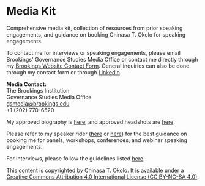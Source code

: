 # Media Kit
Comprehensive media kit, collection of resources from prior speaking engagements, and guidance on booking Chinasa T. Okolo for speaking engagements.

To contact me for interviews or speaking engagements, please email Brookings' Governance Studies Media Office or contact me directly through my [Brookings Website Contact Form](https://www.brookings.edu/people/chinasa-t-okolo/). General inquiries can also be done through my contact form or through [LinkedIn](https://www.linkedin.com/in/chinasaokolo).

**Media Contact:** \
The Brookings Institution \
Governance Studies Media Office \
gsmedia@brookings.edu \
+1 (202) 770-6520

My approved biography is [here](https://github.com/chinasaokolo/MediaKit/blob/main/biography-details.md), and approved headshots are [here](https://github.com/chinasaokolo/MediaKit/tree/main/images/headshots).

Please refer to my speaker rider ([here](https://docs.google.com/document/d/e/2PACX-1vTM_tx4L2vHMlje0B1CFRSvxyZLxptocg5zGQDQZcYK5Tf55ZebnemmsSyBhRczsHr736WMz1Nr59RT/pub) or [here](https://github.com/chinasaokolo/MediaKit/blob/main/speaker-rider.md)) for the best guidance on booking me for panels, workshops, conferences, and webinar speaking engagements.

For interviews, please follow the guidelines listed [here](https://github.com/chinasaokolo/MediaKit/blob/main/interview-guide.md).

This content is copyrighted by Chinasa T. Okolo. It is available under a [Creative Commons Attribution 4.0 International License (CC BY-NC-SA 4.0)](https://creativecommons.org/licenses/by-nc-sa/4.0/).


